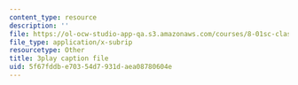 ```yaml
---
content_type: resource
description: ''
file: https://ol-ocw-studio-app-qa.s3.amazonaws.com/courses/8-01sc-classical-mechanics-fall-2016/5f67fddbe70354d7931daea08780604e_xZn4l1TSvPQ.vtt
file_type: application/x-subrip
resourcetype: Other
title: 3play caption file
uid: 5f67fddb-e703-54d7-931d-aea08780604e
---
```

